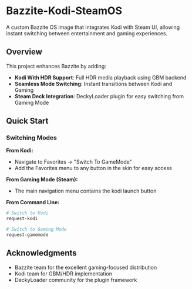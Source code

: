 # Bazzite-Kodi-SteamOS

A custom Bazzite OS image that integrates Kodi with Steam UI, allowing instant switching between entertainment and gaming experiences.

## Overview

This project enhances Bazzite by adding:
- **Kodi With HDR Support**: Full HDR media playback using GBM backend
- **Seamless Mode Switching**: Instant transitions between Kodi and Gaming
- **Steam Deck Integration**: DeckyLoader plugin for easy switching from Gaming Mode

## Quick Start

### Switching Modes

**From Kodi:**
- Navigate to Favorites → "Switch To GameMode"
- Add the Favorites menu to any button in the skin for easy access

**From Gaming Mode (Steam):**
- The main navigation menu contains the kodi launch button


**From Command Line:**
```bash
# Switch to Kodi
request-kodi

# Switch to Gaming Mode
request-gamemode
```

## Acknowledgments

- Bazzite team for the excellent gaming-focused distribution
- Kodi team for GBM/HDR implementation
- DeckyLoader community for the plugin framework
